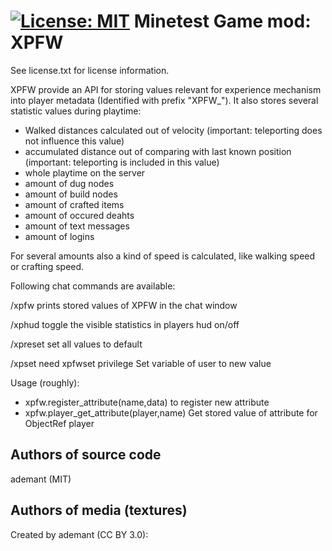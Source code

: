 [![License: MIT](https://img.shields.io/badge/License-MIT-yellow.svg)](https://opensource.org/licenses/MIT)
Minetest Game mod: XPFW
==========================
See license.txt for license information.

XPFW provide an API for storing values relevant for experience mechanism into player metadata (Identified with prefix "XPFW_"). It also stores several statistic values during playtime:
- Walked distances calculated out of velocity (important: teleporting does not influence this value)
- accumulated distance out of comparing with last known position (important: teleporting is included in this value)
- whole playtime on the server
- amount of dug nodes
- amount of build nodes
- amount of crafted items
- amount of occured deahts
- amount of text messages
- amount of logins

For several amounts also a kind of speed is calculated, like walking speed or crafting speed.

Following chat commands are available:

/xpfw 
	prints stored values of XPFW in the chat window
	
/xphud 
	toggle the visible statistics in players hud on/off
	
/xpreset
	set all values to default
	
/xpset <variable> <value>
	need xpfwset privilege
	Set variable of user to new value
	
Usage (roughly):

- xpfw.register_attribute(name,data) to register new attribute <name>
- xpfw.player_get_attribute(player,name) Get stored value of attribute <name> for ObjectRef player

Authors of source code
----------------------
ademant (MIT)

Authors of media (textures)
---------------------------
  
Created by ademant (CC BY 3.0):
